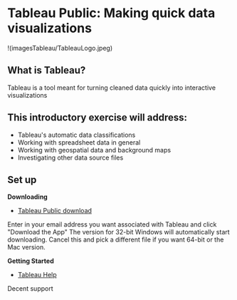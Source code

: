# Tableau Public: Making quick data visualizations

!(imagesTableau/TableauLogo.jpeg)

## What is Tableau?
Tableau is a tool meant for turning cleaned data quickly into interactive visualizations



## This introductory exercise will address:

- Tableau's automatic data classifications
- Working with spreadsheet data in general
- Working with geospatial data and background maps
- Investigating other data source files

## Set up

**Downloading**

* [Tableau Public download](https://public.tableau.com/en-us/)

Enter in your email address you want associated with Tableau and click "Download the App"
The version for 32-bit Windows will automatically start downloading. Cancel this and pick a different file if you want 64-bit or the Mac version.

**Getting Started**

* [Tableau Help](https://onlinehelp.tableau.com/current/pro/desktop/en-us/default.htm)

Decent support
